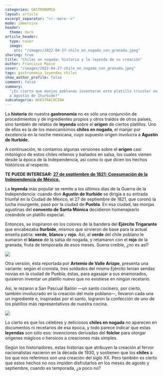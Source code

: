 ```yaml
---
categories: GASTRONOMIA
layout: article
excerpt_separator: "<!--more-->"
mode: immersive
header:
  theme: dark
article_header:
  type: cover
  image:
    src: "/images/2022-04-27-chile_en_nogada_con_granada.jpeg"
sharing: true
title: "Chiles en nogada: historia y la leyenda de su creación"
author: Francisco Massé
cover: "/images/2022-04-27-chile_en_nogada_con_granada.jpeg"
tags: gastronomia leyendas chiles
show_author_profile: false
comment: false
summary:
  "¿Es cierto que monjas poblanas inventaron este platillo tricolor en honor
  a Agustín de Iturbide?"
subcategorie: NUESTRACOCINA
---
```


La **historia** de nuestra **gastronomía** no es sólo una conjunción de procedimientos y de ingredientes propios y otros traídos de otros países, sino también de relatos de **leyenda** sobre el **origen** de ciertos platillos. Uno de ellos es la de los mexicanísimos **chiles en nogada**, el manjar por excelencia en la noche mexicana, cuyo supuesto origen involucra a **Agustín de Iturbide.**

A continuación, te contamos algunas versiones sobre el **origen** casi mitológico de estos chiles rellenos y bañados en salsa, los cuales vienen desde la época de la Independencia, así como lo que dicen los hechos históricos al respecto.

**TE PUEDE INTERESAR:** [**27 de septiembre de 1821: Consumación de la Independencia de México.**](https://blog.tonoysumariachi.com/historia/2022/08/15/27-de-septiembre-de-1821-consumacion-de-la-independencia-de-mexico.html)

La **leyenda** más popular se remite a los últimos días de la Guerra de la Independencia: cuando don **Agustín de Iturbide** se dirigía a su entrada triunfal en la Ciudad de México, el 27 de septiembre de 1821, que coronó la lucha insurgente, pasó por la ciudad de **Puebla**. En esa ciudad, las monjas agustinas del **convento de Santa Mónica** decidieron homenajearlo creándole un platillo especial.

Entonces, se inspiraron en los colores de la bandera del **Ejército Trigarante** que encabezaba **Iturbide**, mismos que sirvieron de base para la actual enseña patria: **verde**, **blanco** y **rojo**. Así, al **verde** del chile poblano le sumaron el **blanco** de la salsa de nogada, y retamaron con el **rojo** de la granada, fruta de temporada de esos meses. Suena creíble, ¿no es así?

![](https://upload.wikimedia.org/wikipedia/commons/thumb/b/ba/Agustin_I_of_Mexico.jpg/704px-Agustin_I_of_Mexico.jpg)

Otra versión, ésta reportada por **Artemio de Valle Arizpe**, presenta una variante: según el cronista, tres soldados del mismo Ejército tenían sendas novias en la ciudad de Puebla; éstas, para agasajar a sus enamorados, quisieron inventar un platillo nuevo que no existiese en ningún recetario.

Así, le rezaron a San Pascual Bailón —un santo cocinero, por cierto, también involucrado en la creación del mole poblano—, llevaron cada una un ingrediente e, inspiradas por el santo, lograron la confección de uno de los platillos más representativos de nuestra cocina.

![](https://upload.wikimedia.org/wikipedia/commons/thumb/5/57/Chile_en_nogada_in_Mexico_City.jpg/1024px-Chile_en_nogada_in_Mexico_City.jpg)

Lo cierto es que los célebres y deliciosos **chiles en nogada** no aparecen en documentos ni recetarios de esa época, y todo parece indicar que estas **leyendas** son sólo eso: invenciones derivadas del **folclor** para otorgar orígenes mágicos o heroicos a creaciones más simples.

Según los historiadores, estas historias que atribuyen la creación al fervor nacionalistas nacieron en la década de 1930, y sostienen que los **chiles** a los que nos referimos son una creación del siglo XX. Pero también es cierto que estos hechos no nos impiden disfrutarlos en los meses de agosto y septiembre, cuando es temporada, ¿a poco no?
